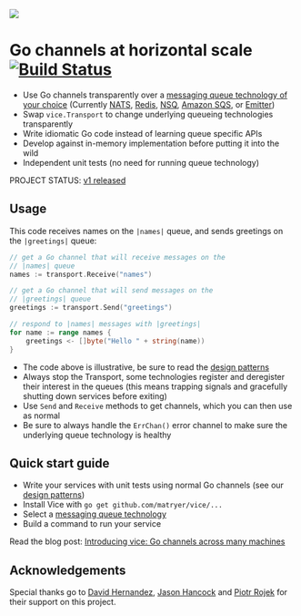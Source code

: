 ![](docs/vicelogo-small.png)

# Go channels at horizontal scale [![Build Status](https://travis-ci.org/matryer/vice.svg?branch=master)](https://travis-ci.org/matryer/vice)

* Use Go channels transparently over a [messaging queue technology of your choice](https://github.com/matryer/vice/tree/master/queues) (Currently [NATS](http://nats.io), [Redis](http://redis.io), [NSQ](http://nsq.io), [Amazon SQS](https://aws.amazon.com/sqs/), or [Emitter](https://emitter.io))
* Swap `vice.Transport` to change underlying queueing technologies transparently
* Write idiomatic Go code instead of learning queue specific APIs
* Develop against in-memory implementation before putting it into the wild
* Independent unit tests (no need for running queue technology)

PROJECT STATUS: [v1 released](https://github.com/matryer/vice/releases/tag/v1.0.0)

## Usage

This code receives names on the `|names|` queue, and sends greetings on the `|greetings|`
queue:

```go
// get a Go channel that will receive messages on the
// |names| queue
names := transport.Receive("names")

// get a Go channel that will send messages on the
// |greetings| queue
greetings := transport.Send("greetings")

// respond to |names| messages with |greetings|
for name := range names {
	greetings <- []byte("Hello " + string(name))
}
```

* The code above is illustrative, be sure to read the [design patterns](https://github.com/matryer/vice/blob/master/docs/design-patterns.md)
* Always stop the Transport, some technologies register and deregister their interest in the queues (this means trapping signals and gracefully shutting down services before exiting)
* Use `Send` and `Receive` methods to get channels, which you can then use as normal
* Be sure to always handle the `ErrChan()` error channel to make sure the underlying queue technology is healthy

## Quick start guide

* Write your services with unit tests using normal Go channels (see our [design patterns](https://github.com/matryer/vice/blob/master/docs/design-patterns.md))
* Install Vice with `go get github.com/matryer/vice/...`
* Select a [messaging queue technology](https://github.com/matryer/vice/tree/master/queues)
* Build a command to run your service

Read the blog post: [Introducing vice: Go channels across many machines](https://medium.com/@matryer/introducing-vice-go-channels-across-many-machines-bcac1147d7e2)

## Acknowledgements 

Special thanks go to [David Hernandez](https://github.com/dahernan), [Jason Hancock](https://github.com/jasonhancock) and [Piotr Rojek](https://github.com/piotrrojek) for their support on this project.
